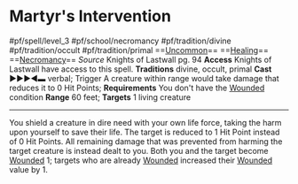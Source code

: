 # Martyr's Intervention
#pf/spell/level_3 #pf/school/necromancy #pf/tradition/divine #pf/tradition/occult #pf/tradition/primal
==[Uncommon](../../../Traits/Uncommon.md)== ==[Healing](../../../Traits/Healing.md)== ==[Necromancy](../../../Traits/Necromancy.md)==
*Source* Knights of Lastwall pg. 94
**Access** Knights of Lastwall have access to this spell.
**Traditions** divine, occult, primal
**Cast** ►►►◄▬ verbal; Trigger A creature within range would take damage that reduces it to 0 Hit Points; **Requirements** You don't have the [Wounded](../../../Conditions/Wounded.md) condition
**Range** 60 feet; **Targets** 1 living creature

---
You shield a creature in dire need with your own life force, taking the harm upon yourself to save their life. The target is reduced to 1 Hit Point instead of 0 Hit Points. All remaining damage that was prevented from harming the target creature is instead dealt to you. Both you and the target become [Wounded](../../../Conditions/Wounded.md) 1; targets who are already [Wounded](../../../Conditions/Wounded.md) increased their [Wounded](../../../Conditions/Wounded.md) value by 1.